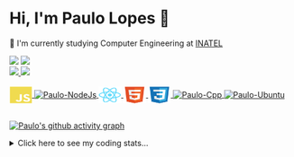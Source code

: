 <div>
  <h1> Hi, I'm Paulo Lopes 👋 </h1>
  <p>🔭 I'm currently studying Computer Engineering at <a href="https://inatel.br/home/" target="_blank">INATEL</a>
  
  </p>
  <div align="left"> 
  <a href="https://www.instagram.com/paulotc1999/" target="_blank"><img src="https://img.shields.io/badge/-Instagram-%23E4405F?style=for-the-badge&logo=instagram&logoColor=white" target="_blank"></a>
  <a href="https://www.linkedin.com/in/paulotc1999/" target="_blank"><img src="https://img.shields.io/badge/-LinkedIn-%230077B5?style=for-the-badge&logo=linkedin&logoColor=white" target="_blank"></a> 
</div>
  
</div>
<div align="left">
  <a href="https://github.com/paulotc1999">
  <img height="180em" src="https://github-readme-stats.vercel.app/api?username=paulotc1999&show_icons=true&theme=dark&include_all_commits=true&count_private=true&hide_rank=true"/>
  <img height="180em" src="https://github-readme-stats.vercel.app/api/top-langs/?username=paulotc1999&layout=compact&langs_count=9&theme=dark"/>
</div>
  
 <div style="display: inline_block"><br>
  <img align="center" alt="Paulo-Js" height="30" width="40" src="https://raw.githubusercontent.com/devicons/devicon/master/icons/javascript/javascript-plain.svg">
  <img align="center" alt="Paulo-NodeJs" height="30" width="40" src="https://cdn.jsdelivr.net/gh/devicons/devicon/icons/nodejs/nodejs-plain.svg">
  <img align="center" alt="Paulo-React" height="30" width="40" src="https://raw.githubusercontent.com/devicons/devicon/master/icons/react/react-original.svg">
  <img align="center" alt="Paulo-HTML" height="30" width="40" src="https://raw.githubusercontent.com/devicons/devicon/master/icons/html5/html5-original.svg">
  <img align="center" alt="Paulo-CSS" height="30" width="40" src="https://raw.githubusercontent.com/devicons/devicon/master/icons/css3/css3-original.svg">
  <img align="center" alt="Paulo-Cpp" height="30" width="40" src="https://cdn.jsdelivr.net/gh/devicons/devicon/icons/cplusplus/cplusplus-original.svg">
  <img align="center" alt="Paulo-Ubuntu" height="30" width="40" src="https://cdn.jsdelivr.net/gh/devicons/devicon/icons/ubuntu/ubuntu-plain.svg">
  
</div>
</a>

</br>

[![Paulo's github activity graph](https://activity-graph.herokuapp.com/graph?username=paulotc1999&theme=chartreuse-dark)](https://github.com/ashutosh00710/github-readme-activity-graph)


<div>
<details>
      <summary>Click here to see my coding stats...</summary>
      
<!--START_SECTION:waka-->
![Code Time](http://img.shields.io/badge/Code%20Time-28%20hrs%207%20mins-blue)

![Profile Views](http://img.shields.io/badge/Profile%20Views-15-blue)

![Lines of code](https://img.shields.io/badge/From%20Hello%20World%20I%27ve%20Written-492%20Thousand%20lines%20of%20code-blue)

**I'm an Early 🐤** 

```text
🌞 Morning    92 commits     ███████████░░░░░░░░░░░░░░   44.23% 
🌆 Daytime    55 commits     ██████░░░░░░░░░░░░░░░░░░░   26.44% 
🌃 Evening    60 commits     ███████░░░░░░░░░░░░░░░░░░   28.85% 
🌙 Night      1 commits      ░░░░░░░░░░░░░░░░░░░░░░░░░   0.48%

```
📅 **I'm Most Productive on Sunday** 

```text
Monday       26 commits     ███░░░░░░░░░░░░░░░░░░░░░░   12.5% 
Tuesday      34 commits     ████░░░░░░░░░░░░░░░░░░░░░   16.35% 
Wednesday    21 commits     ██░░░░░░░░░░░░░░░░░░░░░░░   10.1% 
Thursday     31 commits     ███░░░░░░░░░░░░░░░░░░░░░░   14.9% 
Friday       37 commits     ████░░░░░░░░░░░░░░░░░░░░░   17.79% 
Saturday     20 commits     ██░░░░░░░░░░░░░░░░░░░░░░░   9.62% 
Sunday       39 commits     ████░░░░░░░░░░░░░░░░░░░░░   18.75%

```


📊 **This Week I Spent My Time On** 

```text
⌚︎ Time Zone: America/Sao_Paulo

💬 Programming Languages: 
Docker                   33 mins             ████████░░░░░░░░░░░░░░░░░   35.0% 
JavaScript               33 mins             ████████░░░░░░░░░░░░░░░░░   34.36% 
YAML                     10 mins             ██░░░░░░░░░░░░░░░░░░░░░░░   10.86% 
Markdown                 8 mins              ██░░░░░░░░░░░░░░░░░░░░░░░   8.62% 
Git Config               6 mins              █░░░░░░░░░░░░░░░░░░░░░░░░   7.2%

🔥 Editors: 
VS Code                  1 hr 36 mins        █████████████████████████   100.0%

💻 Operating System: 
Linux                    1 hr 36 mins        █████████████████████████   99.93% 
Windows                  0 secs              ░░░░░░░░░░░░░░░░░░░░░░░░░   0.07%

```


 Last Updated on 05/02/2022 18:17:09 UTC
<!--END_SECTION:waka-->


